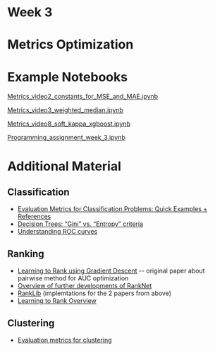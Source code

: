 # Week 3


# Metrics Optimization

# Example Notebooks

[Metrics_video2_constants_for_MSE_and_MAE.ipynb](week_3/metrics_video2_constants_for_mse_and_mae.ipynb)

[Metrics_video3_weighted_median.ipynb](week_3/metrics_video3_weighted_median.ipynb)

[Metrics_video8_soft_kappa_xgboost.ipynb](week_3/metrics_video8_soft_kappa_xgboost.ipynb)

[Programming_assignment_week_3.ipynb](week_3/programming_assignment_week_3.ipynb)

# Additional Material

## Classification

- [Evaluation Metrics for Classification Problems: Quick Examples + References](http://queirozf.com/entries/evaluation-metrics-for-classification-quick-examples-references)
- [Decision Trees: “Gini” vs. “Entropy” criteria](https://www.garysieling.com/blog/sklearn-gini-vs-entropy-criteria)
- [Understanding ROC curves](http://www.navan.name/roc/)

## Ranking

- [Learning to Rank using Gradient Descent](http://icml.cc/2015/wp-content/uploads/2015/06/icml_ranking.pdf) -- original paper about pairwise method for AUC optimization
- [Overview of further developments of RankNet](https://www.microsoft.com/en-us/research/wp-content/uploads/2016/02/msr-tr-2010-82.pdf)
- [RankLib](https://sourceforge.net/p/lemur/wiki/ranklib/) (implemtations for the 2 papers from above)
- [Learning to Rank Overview](https://wellecks.wordpress.com/2015/01/15/learning-to-rank-overview)

## Clustering

- [Evaluation metrics for clustering](http://nlp.uned.es/docs/amigo2007a.pdf)
